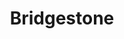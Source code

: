 ---
title: "Bridgestone"
url: /ciudad-autonoma-de-buenos-aires/bridgestone-avenida-del-libertador/
shop: neumáticos
---